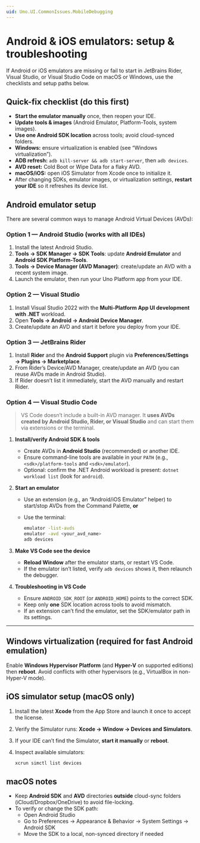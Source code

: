 ```yaml
---
uid: Uno.UI.CommonIssues.MobileDebugging
---
```


# Android & iOS emulators: setup & troubleshooting

If Android or iOS emulators are missing or fail to start in JetBrains Rider, Visual Studio, or Visual Studio Code on macOS or Windows, use the checklists and setup paths below.

## Quick-fix checklist (do this first)

- **Start the emulator manually** once, then reopen your IDE.
- **Update tools & images** (Android Emulator, Platform-Tools, system images).
- **Use one Android SDK location** across tools; avoid cloud-synced folders.
- **Windows:** ensure virtualization is enabled (see “Windows virtualization”).
- **ADB refresh:** `adb kill-server && adb start-server`, then `adb devices`.
- **AVD reset:** Cold Boot or Wipe Data for a flaky AVD.
- **macOS/iOS:** open iOS Simulator from Xcode once to initialize it.
- After changing SDKs, emulator images, or virtualization settings, **restart your IDE** so it refreshes its device list.

## Android emulator setup

There are several common ways to manage Android Virtual Devices (AVDs):

### Option 1 — Android Studio (works with all IDEs)

1. Install the latest Android Studio.
2. **Tools → SDK Manager → SDK Tools**: update **Android Emulator** and **Android SDK Platform-Tools**.
3. **Tools → Device Manager (AVD Manager)**: create/update an AVD with a recent system image.
4. Launch the emulator, then run your Uno Platform app from your IDE.

### Option 2 — Visual Studio

1. Install Visual Studio 2022 with the **Multi-Platform App UI development with .NET** workload.
2. Open **Tools → Android → Android Device Manager**.
3. Create/update an AVD and start it before you deploy from your IDE.

### Option 3 — JetBrains Rider

1. Install **Rider** and the **Android Support** plugin via **Preferences/Settings → Plugins → Marketplace**.
2. From Rider’s Device/AVD Manager, create/update an AVD (you can reuse AVDs made in Android Studio).
3. If Rider doesn’t list it immediately, start the AVD manually and restart Rider.

### Option 4 — Visual Studio Code

> VS Code doesn’t include a built-in AVD manager. It **uses AVDs created by Android Studio, Rider, or Visual Studio** and can start them via extensions or the terminal.

1. **Install/verify Android SDK & tools**
   - Create AVDs in **Android Studio** (recommended) or another IDE.
   - Ensure command-line tools are available in your `PATH` (e.g., `<sdk>/platform-tools` and `<sdk>/emulator`).
   - Optional: confirm the .NET Android workload is present: `dotnet workload list` (look for `android`).

2. **Start an emulator**
   - Use an extension (e.g., an “Android/iOS Emulator” helper) to start/stop AVDs from the Command Palette, **or**
   - Use the terminal:

     ```bash
     emulator -list-avds
     emulator -avd <your_avd_name>
     adb devices
     ```

3. **Make VS Code see the device**
   - **Reload Window** after the emulator starts, or restart VS Code.
   - If the emulator isn’t listed, verify `adb devices` shows it, then relaunch the debugger.

4. **Troubleshooting in VS Code**
   - Ensure `ANDROID_SDK_ROOT` (or `ANDROID_HOME`) points to the correct SDK.
   - Keep only **one** SDK location across tools to avoid mismatch.
   - If an extension can’t find the emulator, set the SDK/emulator path in its settings.

---

## Windows virtualization (required for fast Android emulation)

Enable **Windows Hypervisor Platform** (and **Hyper-V** on supported editions) then **reboot**. Avoid conflicts with other hypervisors (e.g., VirtualBox in non-Hyper-V mode).

## iOS simulator setup (macOS only)

1. Install the latest **Xcode** from the App Store and launch it once to accept the license.
2. Verify the Simulator runs: **Xcode → Window → Devices and Simulators**.
3. If your IDE can’t find the Simulator, **start it manually** or **reboot**.
4. Inspect available simulators:

   ```bash
   xcrun simctl list devices
   ```

## macOS notes

- Keep **Android SDK** and **AVD** directories **outside** cloud-sync folders (iCloud/Dropbox/OneDrive) to avoid file-locking.
- To verify or change the SDK path:
  - Open Android Studio
  - Go to Preferences → Appearance & Behavior → System Settings → Android SDK
  - Move the SDK to a local, non-synced directory if needed
